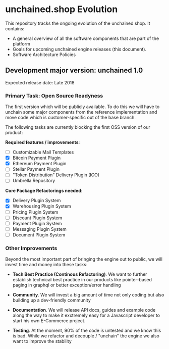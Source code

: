 # unchained.shop Evolution

This repository tracks the ongoing evolution of the unchained shop. It contains:

* A general overview of all the software components that are part of the platform
* Goals for upcoming unchained engine releases (this document).
* Software Architecture Policies

## Development major version:  unchained 1.0

Expected release date: Late 2018

### Primary Task: Open Source Readyness

The first version which will be publicly available. To do this we will have to unchain some major components from the reference implementation and move code which is customer-specific out of the base branch.

The following tasks are currently blocking the first OSS version of our product:

**Required features / improvements**:
- [ ] Customizable Mail Templates
- [x] Bitcoin Payment Plugin
- [x] Ethereum Payment Plugin
- [ ] Stellar Payment Plugin
- [ ] "Token Distribution" Delivery Plugin (ICO)
- [ ] Umbrella Repository

**Core Package Refactorings needed**:
- [x] Delivery Plugin System
- [x] Warehousing Plugin System
- [ ] Pricing Plugin System
- [ ] Discount Plugin System
- [ ] Payment Plugin System
- [ ] Messaging Plugin System
- [ ] Document Plugin System

### Other Improvements

Beyond the most important part of bringing the engine out to public, we will invest time and money into these tasks:

- **Tech Best Practice (Continous Refactoring)**. We want to further establish technical best practice in our products like pointer-based paging in graphql or better exception/error handling

- **Community**. We will invest a big amount of time not only coding but also building up a dev-friendly community

- **Documentation**. We will release API docs, guides and example code along the way to make it exxtremely easy for a Javascript developer to start his own E-Commerce project.

- **Testing**. At the moment, 90% of the code is untested and we know this is bad. While we refactor and decouple / "unchain" the engine we also want to improve the stability
